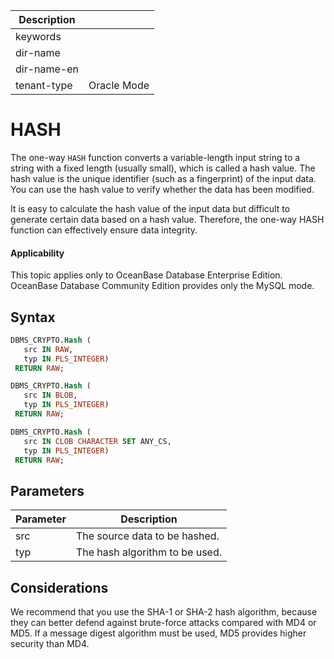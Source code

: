 | Description   |                 |
|---------------|-----------------|
| keywords      |                 |
| dir-name      |                 |
| dir-name-en   |                 |
| tenant-type   | Oracle Mode     |

# HASH

The one-way `HASH` function converts a variable-length input string to a string with a fixed length (usually small), which is called a hash value. The hash value is the unique identifier (such as a fingerprint) of the input data. You can use the hash value to verify whether the data has been modified.

It is easy to calculate the hash value of the input data but difficult to generate certain data based on a hash value. Therefore, the one-way HASH function can effectively ensure data integrity.

  <main id="notice" >
    <h4>Applicability</h4>
    <p>This topic applies only to OceanBase Database Enterprise Edition. OceanBase Database Community Edition provides only the MySQL mode. </p>
  </main>

## Syntax

```sql
DBMS_CRYPTO.Hash (
   src IN RAW,
   typ IN PLS_INTEGER)
 RETURN RAW;

DBMS_CRYPTO.Hash (
   src IN BLOB,
   typ IN PLS_INTEGER)
 RETURN RAW;

DBMS_CRYPTO.Hash (
   src IN CLOB CHARACTER SET ANY_CS,
   typ IN PLS_INTEGER)
 RETURN RAW;
```



## Parameters



| Parameter | Description |
|-----|------------|
| src | The source data to be hashed.  |
| typ | The hash algorithm to be used.  |



## Considerations

We recommend that you use the SHA-1 or SHA-2 hash algorithm, because they can better defend against brute-force attacks compared with MD4 or MD5. If a message digest algorithm must be used, MD5 provides higher security than MD4.
